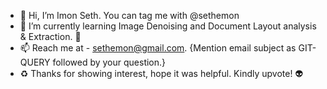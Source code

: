 - 👋 Hi, I’m Imon Seth. You can tag me with @sethemon
- 🌱 I’m currently learning Image Denoising and Document Layout analysis & Extraction. :see_no_evil:
- 📫 Reach me at - sethemon@gmail.com. {Mention email subject as GIT-QUERY followed by your question.}
- :recycle: Thanks for showing interest, hope it was helpful. Kindly upvote! :alien: 

<!---
sethemon/sethemon is a ✨ special ✨ repository because its `README.md` (this file) appears on your GitHub profile.
You can click the Preview link to take a look at your changes.
--->
